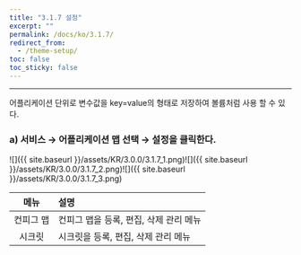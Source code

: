 ```yaml
---
title: "3.1.7 설정"
excerpt: ""
permalink: /docs/ko/3.1.7/
redirect_from:
  - /theme-setup/
toc: false
toc_sticky: false
---
```


---
어플리케이션 단위로 변수값을 key=value의 형태로 저장하여 볼륨처럼 사용 할 수 있다.

### a\) 서비스 → 어플리케이션 맵 선택 → 설정을 클릭한다.
![]({{ site.baseurl }}/assets/KR/3.0.0/3.1.7_1.png)![]({{ site.baseurl }}/assets/KR/3.0.0/3.1.7_2.png)![]({{ site.baseurl }}/assets/KR/3.0.0/3.1.7_3.png)

| **메뉴** | **설명** |
| :---: | :--- |
| 컨피그 맵 | 컨피그 맵을 등록, 편집, 삭제 관리 메뉴 |
| 시크릿 | 시크릿을 등록, 편집, 삭제 관리 메뉴 |
